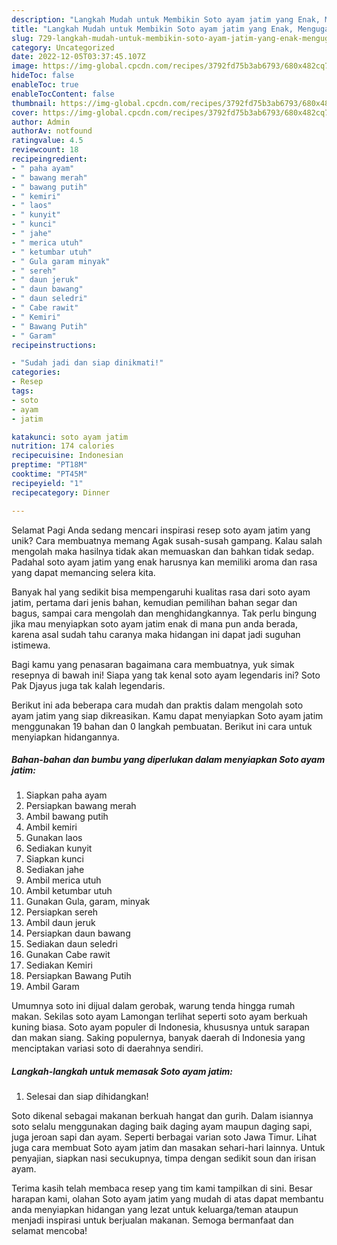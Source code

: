 ```yaml
---
description: "Langkah Mudah untuk Membikin Soto ayam jatim yang Enak, Mengugah Selera"
title: "Langkah Mudah untuk Membikin Soto ayam jatim yang Enak, Mengugah Selera"
slug: 729-langkah-mudah-untuk-membikin-soto-ayam-jatim-yang-enak-mengugah-selera
category: Uncategorized
date: 2022-12-05T03:37:45.107Z
image: https://img-global.cpcdn.com/recipes/3792fd75b3ab6793/680x482cq70/soto-ayam-jatim-foto-resep-utama.jpg
hideToc: false
enableToc: true
enableTocContent: false
thumbnail: https://img-global.cpcdn.com/recipes/3792fd75b3ab6793/680x482cq70/soto-ayam-jatim-foto-resep-utama.jpg
cover: https://img-global.cpcdn.com/recipes/3792fd75b3ab6793/680x482cq70/soto-ayam-jatim-foto-resep-utama.jpg
author: Admin
authorAv: notfound
ratingvalue: 4.5
reviewcount: 18
recipeingredient:
- " paha ayam"
- " bawang merah"
- " bawang putih"
- " kemiri"
- " laos"
- " kunyit"
- " kunci"
- " jahe"
- " merica utuh"
- " ketumbar utuh"
- " Gula garam minyak"
- " sereh"
- " daun jeruk"
- " daun bawang"
- " daun seledri"
- " Cabe rawit"
- " Kemiri"
- " Bawang Putih"
- " Garam"
recipeinstructions:

- "Sudah jadi dan siap dinikmati!"
categories:
- Resep
tags:
- soto
- ayam
- jatim

katakunci: soto ayam jatim 
nutrition: 174 calories
recipecuisine: Indonesian
preptime: "PT18M"
cooktime: "PT45M"
recipeyield: "1"
recipecategory: Dinner

---
```



Selamat Pagi Anda sedang mencari inspirasi resep soto ayam jatim yang unik? Cara membuatnya memang Agak susah-susah gampang. Kalau salah mengolah maka hasilnya tidak akan memuaskan dan bahkan tidak sedap. Padahal soto ayam jatim yang enak harusnya kan memiliki aroma dan rasa yang dapat memancing selera kita.


Banyak hal yang sedikit bisa mempengaruhi kualitas rasa dari soto ayam jatim, pertama dari jenis bahan, kemudian pemilihan bahan segar dan bagus, sampai cara mengolah dan menghidangkannya. Tak perlu bingung jika mau menyiapkan soto ayam jatim enak di mana pun anda berada, karena asal sudah tahu caranya maka hidangan ini dapat jadi suguhan istimewa.

Bagi kamu yang penasaran bagaimana cara membuatnya, yuk simak resepnya di bawah ini! Siapa yang tak kenal soto ayam legendaris ini? Soto Pak Djayus juga tak kalah legendaris.


Berikut ini ada beberapa cara mudah dan praktis dalam mengolah soto ayam jatim yang siap dikreasikan. Kamu dapat menyiapkan Soto ayam jatim menggunakan 19 bahan dan 0 langkah pembuatan. Berikut ini cara untuk menyiapkan hidangannya.

<!--inarticleads1-->

##### Bahan-bahan dan bumbu yang diperlukan dalam menyiapkan Soto ayam jatim:

1. Siapkan  paha ayam
1. Persiapkan  bawang merah
1. Ambil  bawang putih
1. Ambil  kemiri
1. Gunakan  laos
1. Sediakan  kunyit
1. Siapkan  kunci
1. Sediakan  jahe
1. Ambil  merica utuh
1. Ambil  ketumbar utuh
1. Gunakan  Gula, garam, minyak
1. Persiapkan  sereh
1. Ambil  daun jeruk
1. Persiapkan  daun bawang
1. Sediakan  daun seledri
1. Gunakan  Cabe rawit
1. Sediakan  Kemiri
1. Persiapkan  Bawang Putih
1. Ambil  Garam


Umumnya soto ini dijual dalam gerobak, warung tenda hingga rumah makan. Sekilas soto ayam Lamongan terlihat seperti soto ayam berkuah kuning biasa. Soto ayam populer di Indonesia, khususnya untuk sarapan dan makan siang. Saking populernya, banyak daerah di Indonesia yang menciptakan variasi soto di daerahnya sendiri. 

<!--inarticleads2-->

##### Langkah-langkah untuk memasak Soto ayam jatim:


1. Selesai dan siap dihidangkan!

Soto dikenal sebagai makanan berkuah hangat dan gurih. Dalam isiannya soto selalu menggunakan daging baik daging ayam maupun daging sapi, juga jeroan sapi dan ayam. Seperti berbagai varian soto Jawa Timur. Lihat juga cara membuat Soto ayam jatim dan masakan sehari-hari lainnya. Untuk penyajian, siapkan nasi secukupnya, timpa dengan sedikit soun dan irisan ayam. 

Terima kasih telah membaca resep yang tim kami tampilkan di sini. Besar harapan kami, olahan Soto ayam jatim yang mudah di atas dapat membantu anda menyiapkan hidangan yang lezat untuk keluarga/teman ataupun menjadi inspirasi untuk berjualan makanan. Semoga bermanfaat dan selamat mencoba!
